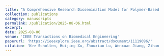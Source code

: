 ```yaml
---
title: "A Comprehensive Research Dissemination Model for Polymer-Based Neural Interfaces"
collection: publications
category: manuscripts
permalink: /publication/2025-08-06.html
excerpt: 
date: 2025-08-06
venue: 'IEEE Transactions on Biomedical Engineering'
paperurl: 'https://ieeexplore.ieee.org/abstract/document/11119096/'
citation: 'Kee Scholten, Huijing Xu, Zhouxiao Lu, Wenxuan Jiang, Zihan Jin, Jessica Ortigoza-Diaz, Artin Petrossians, Steven Orler, Rachael Gallonio, Xin Liu, Dong Song, Ellis Meng. (2025). &quot;Interfacing with the peripheral nervous system.&quot; <i>IEEE Transactions on Biomedical Engineering</i>.'
---
```

<!--The contents above will be part of a list of publications, if the user clicks the link for the publication than the contents of section will be rendered as a full page, allowing you to provide more information about the paper for the reader. When publications are displayed as a single page, the contents of the above "citation" field will automatically be included below this section in a smaller font.-->

